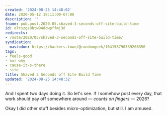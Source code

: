 ```yaml
---
created: '2024-08-25 14:48:02'
date: 2020-05-12 19:11:00-07:00
description: ''
fname: pub.post.2020.05.shaved-3-seconds-off-site-build-time
id: o7rszgs0htw94dqwpffmj3d
redirects:
- /note/2020/05/shaved-3-seconds-off-site-build-time/
syndication:
  mastodon: https://hackers.town/@randomgeek/104158790339266350
tags:
- feels-good
- but-why
- cause-it-s-there
- site
title: Shaved 3 Seconds off Site Build Time
updated: '2024-08-25 14:48:32'
---
```


And I spent two days doing it. So let's see. If I somehow post every day, that work should pay off somewhere around — *counts on fingers* — 2026?

Okay I did other stuff besides micro-optimization, but still. I am amused.